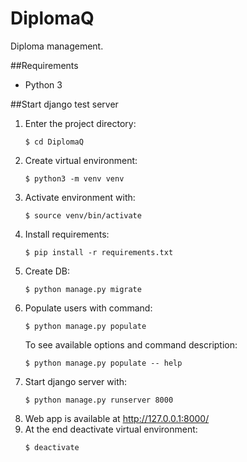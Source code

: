 # DiplomaQ
Diploma management.

##Requirements
* Python 3

##Start django test server
1. Enter the project directory:
    ~~~
    $ cd DiplomaQ
    ~~~
2. Create virtual environment:
    ~~~
    $ python3 -m venv venv
    ~~~
3. Activate environment with:
    ~~~
    $ source venv/bin/activate
    ~~~
4. Install requirements:
    ~~~
    $ pip install -r requirements.txt
    ~~~
5. Create DB:
    ~~~
    $ python manage.py migrate
    ~~~
6. Populate users with command:
    ~~~
    $ python manage.py populate
    ~~~
    To see available options and command description:
    ~~~
    $ python manage.py populate -- help
    ~~~
7. Start django server with:
    ~~~
    $ python manage.py runserver 8000
    ~~~
8. Web app is available at http://127.0.0.1:8000/
9. At the end deactivate virtual environment:
    ~~~
    $ deactivate
    ~~~